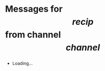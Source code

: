 # Messages for $$recip$$ from channel $$channel$$

<ul id=messages><li>Loading...</li></ul>

<style>
li {line-height: 2.25;}
.date {
	padding-right: 0.25em;
}
.confirmdelete {
	width: 1.75em; height: 1.75em;
	padding: 0;
	margin-right: 0.25em;
}
.confirmdelete:before {content: "🗑";}
.confirmdelete.pending:before {content: "🗑?";}
.confirmdelete.pending {margin-left: 3em;}
</style>
